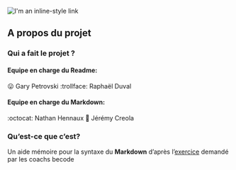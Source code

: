 ![I'm an inline-style 
link](https://encrypted-tbn0.gstatic.com/images?q=tbn:ANd9GcRSa0lQOoma5T5lISr1WvUgsbNgTOMVos5J-xgBdEbOQ-NZTPbR)


## A propos du projet 

### Qui a fait le projet ? 

#### Equipe en charge du Readme:
:stuck_out_tongue: Gary Petrovski
:trollface: Raphaël Duval

#### Equipe en charge du Markdown:
:octocat: Nathan Hennaux
:eggplant: Jérémy Creola 

### Qu’est-ce que c’est?

Un aide mémoire pour la syntaxe du **Markdown** d’après 
l’[exercice](https://github.com/becodeorg/turing-2/blob/master/Parcours/01-La-prairie/exercice-markdown-groupe.md) 
demandé par les coachs becode 

